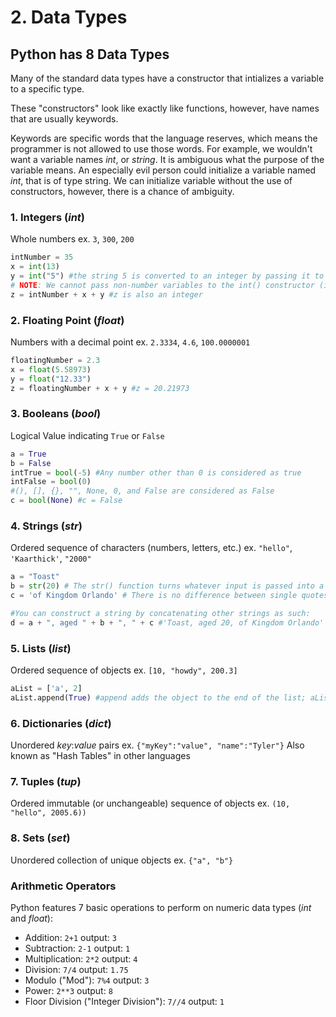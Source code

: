 # 2. Data Types

## Python has 8 Data Types
Many of the standard data types have a constructor that intializes a variable to a specific type. 

These "constructors" look like exactly like functions, however, have names that are usually keywords. 

Keywords are specific words that the language reserves, which means the programmer is not allowed to use those words. For example, we wouldn't want a variable names _int_, or _string_. It is ambiguous what the purpose of the variable means. An especially evil person could initialize a variable named _int_, that is of type string. We can initialize variable without the use of constructors, however, there is a chance of ambiguity.
  
### 1. Integers (_int_)
Whole numbers
ex. `3`, `300`, `200`
```python
intNumber = 35
x = int(13)
y = int("5") #the string 5 is converted to an integer by passing it to the int() constructor
# NOTE: We cannot pass non-number variables to the int() constructor (i.e. things like strings)
z = intNumber + x + y #z is also an integer
```
### 2. Floating Point (_float_)
Numbers with a decimal point
ex. `2.3334`, `4.6`, `100.0000001`
```python
floatingNumber = 2.3
x = float(5.58973)
y = float("12.33")
z = floatingNumber + x + y #z = 20.21973
```
### 3. Booleans (_bool_)
Logical Value indicating `True` or `False`
```python
a = True
b = False
intTrue = bool(-5) #Any number other than 0 is considered as true
intFalse = bool(0)
#(), [], {}, "", None, 0, and False are considered as False
c = bool(None) #c = False
```

### 
### 4. Strings (_str_)
Ordered sequence of characters (numbers, letters, etc.)
ex. `"hello"`, `'Kaarthick'`, `"2000"`
```python
a = "Toast"
b = str(20) # The str() function turns whatever input is passed into a string
c = 'of Kingdom Orlando' # There is no difference between single quotes and double quotes in python

#You can construct a string by concatenating other strings as such:
d = a + ", aged " + b + ", " + c #'Toast, aged 20, of Kingdom Orlando'
```

### 5. Lists (_list_)
Ordered sequence of objects
ex. `[10, "howdy", 200.3]`
```python
aList = ['a', 2]
aList.append(True) #append adds the object to the end of the list; aList = ['a', 2, True]

```

### 6. Dictionaries (_dict_)
Unordered _key_:_value_ pairs
ex. `{"myKey":"value", "name":"Tyler"}`
Also known as "Hash Tables" in other languages

### 7. Tuples (_tup_)
Ordered immutable (or unchangeable) sequence of objects
ex. `(10, "hello", 2005.6))`

### 8. Sets (_set_)
Unordered collection of unique objects
ex. `{"a", "b"}`


### Arithmetic Operators
Python features 7 basic operations to perform on numeric data types (_int_ and _float_):
- Addition: `2+1` output: `3`
- Subtraction: `2-1` output: `1`
- Multiplication: `2*2` output: `4`
- Division: `7/4` output: `1.75`
- Modulo ("Mod"): `7%4` output: `3`
- Power: `2**3` output: `8`
- Floor Division ("Integer Division"): `7//4` output: `1`
